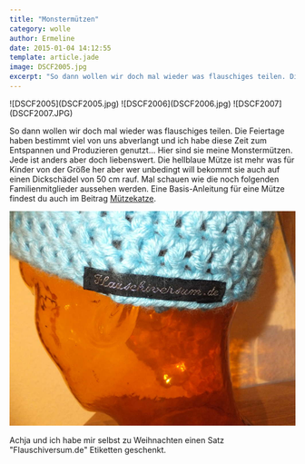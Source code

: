 ```yaml
---
title: "Monstermützen"
category: wolle
author: Ermeline
date: 2015-01-04 14:12:55
template: article.jade
image: DSCF2005.jpg
excerpt: "So dann wollen wir doch mal wieder was flauschiges teilen. Die Feiertage haben bestimmt viel von uns abverlangt und ich habe diese Zeit zum Entspannen und Produzieren genutzt... "
---
```


<div id='slides' class='slideshow'>
![DSCF2005](DSCF2005.jpg)
![DSCF2006](DSCF2006.jpg)
![DSCF2007](DSCF2007.JPG)
</div>

So dann wollen wir doch mal wieder was flauschiges teilen. Die Feiertage haben bestimmt viel von uns abverlangt und ich habe diese Zeit zum Entspannen und Produzieren genutzt... Hier sind sie meine Monstermützen. Jede ist anders aber doch liebenswert. Die hellblaue Mütze ist mehr was für Kinder von der Größe her aber wer unbedingt will bekommt sie auch auf einen Dickschädel von 50 cm rauf. Mal schauen wie die noch folgenden Familienmitglieder aussehen werden. Eine Basis-Anleitung für eine Mütze findest du auch im Beitrag [Mützekatze](http://flauschiversum.de/2014/05/muetzekatze/).


![DSCF1955](DSCF1955.JPG)

Achja und ich habe mir selbst zu Weihnachten einen Satz "Flauschiversum.de" Etiketten geschenkt. 
